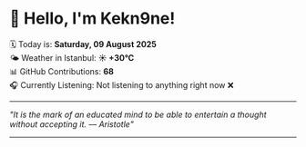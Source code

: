 # 👋 Hello, I'm Kekn9ne!

🗓️ Today is: **Saturday, 09 August 2025**  
🌤️ Weather in Istanbul: **☀️   +30°C**  
📊 GitHub Contributions: **68**  
🎧 Currently Listening: Not listening to anything right now ❌

---

_"It is the mark of an educated mind to be able to entertain a thought without accepting it. — *Aristotle*"_

---

